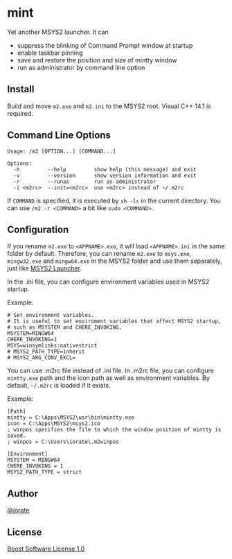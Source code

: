 # mint
Yet another MSYS2 launcher. It can
* suppress the blinking of Command Prompt window at startup
* enable taskbar pinning
* save and restore the position and size of mintty window
* run as administrator by command line option

## Install
Build and move `m2.exe` and `m2.ini` to the MSYS2 root. Visual C++ 14.1 is required.

## Command Line Options
    Usage: /m2 [OPTION...] [COMMAND...]
    
    Options:
      -h         --help         show help (this message) and exit
      -v         --version      show version information and exit
      -r         --runas        run as administrator
      -i <m2rc>  --init=<m2rc>  use <m2rc> instead of ~/.m2rc

If `COMMAND` is specified, it is executed by `sh -lc` in the current directory. You can use `/m2 -r <COMMAND>` a bit like `sudo <COMMAND>`.

## Configuration
If you rename `m2.exe` to `<APPNAME>.exe`, it will load `<APPNAME>.ini` in the same folder by default. Therefore, you can rename `m2.exe` to `msys.exe`, `mingw32.exe` and `mingw64.exe` in the MSYS2 folder and use them separately, just like [MSYS2 Launcher](https://github.com/elieux/msys2-launcher).

In the .ini file, you can configure environment variables used in MSYS2 startup.

Example:

    # Set environment variables.
    # It is useful to set enviroment variables that affect MSYS2 startup,
    # such as MSYSTEM and CHERE_INVOKING.
    MSYSTEM=MINGW64
    CHERE_INVOKING=1
    MSYS=winsymlinks:nativestrict
    # MSYS2_PATH_TYPE=inherit
    # MSYS2_ARG_CONV_EXCL=

You can use .m2rc file instead of .ini file. In .m2rc file, you can configure `mintty.exe` path and the icon path as well as environment variables. By default, `~/.m2rc` is loaded if it exists.

Example:

    [Path]
    mintty = C:\Apps\MSYS2\usr\bin\mintty.exe
    icon = C:\Apps\MSYS2\msys2.ico
    ; winpos specifies the file to which the window position of mintty is saved.
    ; winpos = C:\Users\iorate\.m2winpos
    
    [Environment]
    MSYSTEM = MINGW64
    CHERE_INVOKING = 1
    MSYS2_PATH_TYPE = strict

## Author
[@iorate](https://twitter.com/iorate)

## License
[Boost Software License 1.0](http://www.boost.org/LICENSE_1_0.txt)
